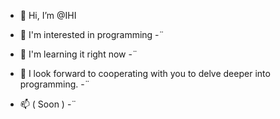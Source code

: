 - 👋 Hi, I’m @IHI

- 👀 I'm interested in programming -̈
- 🌱 I'm learning it right now -̈
- 💞️ I look forward to cooperating with you to delve deeper into programming.  -̈
- 📫 ( Soon ) -̈



<!---
 is a ✨ special ✨ repository because its `README.md` (this file) appears on your GitHub profile.
You can click the Preview link to take a look at your changes.
--->
